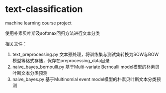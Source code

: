 # text-classification
machine learning course project

使用朴素贝叶斯及softmax回归方法进行文本分类

相关文件：
1. text_preprocessing.py 文本预处理，将训练集与测试集转换为SOW与BOW模型等格式存储，保存在preprocessing_data目录
2. naive_bayes_bernoulli.py 基于Multi-variate Bernoulli model模型的朴素贝叶斯文本分类预测
3. naive_bayes.py 基于Multinomial event model模型的朴素贝叶斯文本分类预测